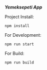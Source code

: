 ***Yemeksepeti App***



Project Install:

    npm install


For Development:

    npm run start


For Build:

    npm run build
